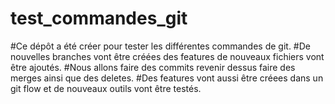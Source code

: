 # test_commandes_git

#Ce dépôt a été créer pour tester les différentes commandes de git.
#De nouvelles branches vont être créées des features de nouveaux fichiers vont être ajoutés.
#Nous allons faire des commits revenir dessus faire des merges ainsi que des deletes.
#Des features vont aussi être créees dans un git flow et de nouveaux outils vont être testés.
